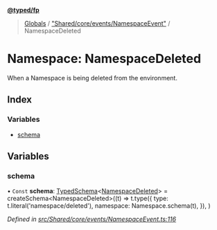 **[@typed/fp](../README.md)**

> [Globals](../globals.md) / ["Shared/core/events/NamespaceEvent"](_shared_core_events_namespaceevent_.md) / NamespaceDeleted

# Namespace: NamespaceDeleted

When a Namespace is being deleted from the environment.

## Index

### Variables

* [schema](_shared_core_events_namespaceevent_.namespacedeleted.md#schema)

## Variables

### schema

• `Const` **schema**: [TypedSchema](../interfaces/_io_typedschema_.typedschema.md)\<[NamespaceDeleted](_shared_core_events_namespaceevent_.namespacedeleted.md)> = createSchema\<NamespaceDeleted>((t) => t.type({ type: t.literal('namespace/deleted'), namespace: Namespace.schema(t), }), )

*Defined in [src/Shared/core/events/NamespaceEvent.ts:116](https://github.com/TylorS/typed-fp/blob/ac98ca1/src/Shared/core/events/NamespaceEvent.ts#L116)*
